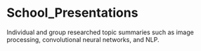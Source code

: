 # School_Presentations
Individual and group researched topic summaries such as image processing, convolutional neural networks, and NLP. 
